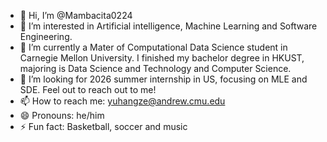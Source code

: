 - 👋 Hi, I’m @Mambacita0224
- 👀 I’m interested in Artificial intelligence, Machine Learning and Software Engineering.
- 🌱 I’m currently a Mater of Computational Data Science student in Carnegie Mellon University. I finished my bachelor degree in HKUST, majoring is Data Science and Technology and Computer Science.
- 💞️ I’m looking for 2026 summer internship in US, focusing on MLE and SDE. Feel out to reach out to me!
- 📫 How to reach me: yuhangze@andrew.cmu.edu
- 😄 Pronouns: he/him
- ⚡ Fun fact: Basketball, soccer and music

<!---
Mambacita0224/Mambacita0224 is a ✨ special ✨ repository because its `README.md` (this file) appears on your GitHub profile.
You can click the Preview link to take a look at your changes.
--->
